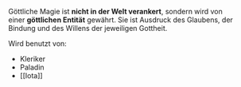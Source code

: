 Göttliche Magie ist **nicht in der Welt verankert**, sondern wird von einer **göttlichen Entität** gewährt. Sie ist Ausdruck des Glaubens, der Bindung und des Willens der jeweiligen Gottheit.

Wird benutzt von:
+ Kleriker
+ Paladin
+ [[Iota]]
